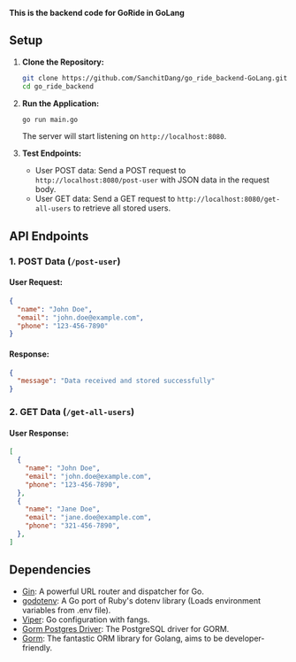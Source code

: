 ﻿﻿**This is the backend code for GoRide in GoLang**

## Setup

1. **Clone the Repository:**
   ```bash
   git clone https://github.com/SanchitDang/go_ride_backend-GoLang.git
   cd go_ride_backend
   ```

2. **Run the Application:**
   ```bash
   go run main.go
   ```

   The server will start listening on `http://localhost:8080`.

3. **Test Endpoints:**
   - User POST data: Send a POST request to `http://localhost:8080/post-user` with JSON data in the request body.
   - User GET data: Send a GET request to `http://localhost:8080/get-all-users` to retrieve all stored users.

## API Endpoints

### 1. POST Data (`/post-user`)

#### User Request:

```json
{
  "name": "John Doe",
  "email": "john.doe@example.com",
  "phone": "123-456-7890"
}
```

#### Response:

```json
{
  "message": "Data received and stored successfully"
}
```

### 2. GET Data (`/get-all-users`)

#### User Response:

```json 
[
  {
    "name": "John Doe",
    "email": "john.doe@example.com",
    "phone": "123-456-7890",
  },
  {
    "name": "Jane Doe",
    "email": "jane.doe@example.com",
    "phone": "321-456-7890",
  },
]
```

## Dependencies

- [Gin](https://github.com/gin-gonic/gin): A powerful URL router and dispatcher for Go.
- [godotenv](https://github.com/joho/godotenv): A Go port of Ruby's dotenv library (Loads environment variables from .env file).
- [Viper](https://github.com/spf13/viper): Go configuration with fangs.
- [Gorm Postgres Driver](https://github.com/go-gorm/postgres): The PostgreSQL driver for GORM.
- [Gorm](https://github.com/go-gorm/gorm): The fantastic ORM library for Golang, aims to be developer-friendly.
